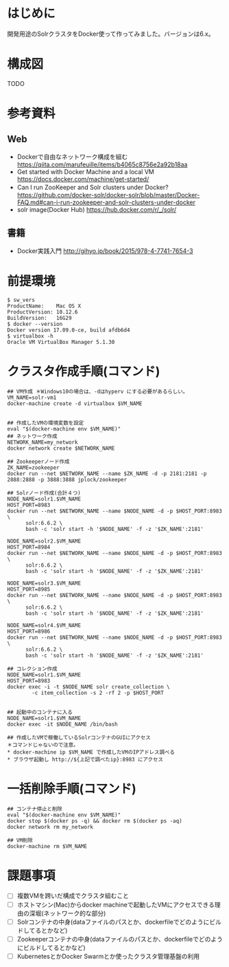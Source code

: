 # はじめに
開発用途のSolrクラスタをDocker使って作ってみました。バージョンは6.x。

# 構成図
TODO

# 参考資料
## Web
- Dockerで自由なネットワーク構成を組む https://qiita.com/marufeuille/items/b4065c8756e2a92b18aa
- Get started with Docker Machine and a local VM https://docs.docker.com/machine/get-started/
- Can I run ZooKeeper and Solr clusters under Docker?　https://github.com/docker-solr/docker-solr/blob/master/Docker-FAQ.md#can-i-run-zookeeper-and-solr-clusters-under-docker
- solr image(Docker Hub) https://hub.docker.com/r/_/solr/

## 書籍
- Docker実践入門 http://gihyo.jp/book/2015/978-4-7741-7654-3

# 前提環境
```
$ sw_vers
ProductName:	Mac OS X
ProductVersion:	10.12.6
BuildVersion:	16G29
$ docker --version
Docker version 17.09.0-ce, build afdb6d4
$ virtualbox -h
Oracle VM VirtualBox Manager 5.1.30
```

# クラスタ作成手順(コマンド)
```
## VM作成 ＊Windows10の場合は、-dはhyperv にする必要があるらしい。
VM_NAME=solr-vm1
docker-machine create -d virtualbox $VM_NAME


## 作成したVMの環境変数を設定
eval "$(docker-machine env $VM_NAME)"
## ネットワーク作成
NETWORK_NAME=my_network
docker network create $NETWORK_NAME

## Zookeeperノード作成
ZK_NAME=zookeeper
docker run --net $NETWORK_NAME --name $ZK_NAME -d -p 2181:2181 -p 2888:2888 -p 3888:3888 jplock/zookeeper

## Solrノード作成(合計４つ)
NODE_NAME=solr1.$VM_NAME
HOST_PORT=8983
docker run --net $NETWORK_NAME --name $NODE_NAME -d -p $HOST_PORT:8983 \
      solr:6.6.2 \
      bash -c 'solr start -h '$NODE_NAME' -f -z '$ZK_NAME':2181'

NODE_NAME=solr2.$VM_NAME
HOST_PORT=8984
docker run --net $NETWORK_NAME --name $NODE_NAME -d -p $HOST_PORT:8983 \
      solr:6.6.2 \
      bash -c 'solr start -h '$NODE_NAME' -f -z '$ZK_NAME':2181'

NODE_NAME=solr3.$VM_NAME
HOST_PORT=8985
docker run --net $NETWORK_NAME --name $NODE_NAME -d -p $HOST_PORT:8983 \
      solr:6.6.2 \
      bash -c 'solr start -h '$NODE_NAME' -f -z '$ZK_NAME':2181'

NODE_NAME=solr4.$VM_NAME
HOST_PORT=8986
docker run --net $NETWORK_NAME --name $NODE_NAME -d -p $HOST_PORT:8983 \
      solr:6.6.2 \
      bash -c 'solr start -h '$NODE_NAME' -f -z '$ZK_NAME':2181'

## コレクション作成
NODE_NAME=solr1.$VM_NAME
HOST_PORT=8983
docker exec -i -t $NODE_NAME solr create_collection \
        -c item_collection -s 2 -rf 2 -p $HOST_PORT


## 起動中のコンテナに入る
NODE_NAME=solr1.$VM_NAME
docker exec -it $NODE_NAME /bin/bash

## 作成したVMで稼働しているSolrコンテナのGUIにアクセス
＊コマンドじゃないので注意。
* docker-machine ip $VM_NAME で作成したVMのIPアドレス調べる
* ブラウザ起動し http://${上記で調べたip}:8983 にアクセス
```

# 一括削除手順(コマンド)
```
## コンテナ停止と削除
eval "$(docker-machine env $VM_NAME)"
docker stop $(docker ps -q) && docker rm $(docker ps -aq)
docker network rm my_network

## VM削除
docker-machine rm $VM_NAME
```

# 課題事項
- [ ] 複数VMを跨いだ構成でクラスタ組むこと
- [ ] ホストマシン(Mac)からdocker machineで起動したVMにアクセスできる理由の深堀(ネットワーク的な部分)
- [ ] Solrコンテナの中身(dataファイルのパスとか、dockerfileでどのようにビルドしてるとかなど)
- [ ] Zookeeperコンテナの中身(dataファイルのパスとか、dockerfileでどのようにビルドしてるとかなど)
- [ ] KubernetesとかDocker Swarmとか使ったクラスタ管理基盤の利用
